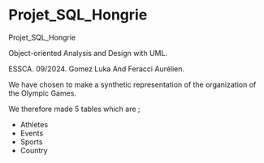 # Projet_SQL_Hongrie
Projet_SQL_Hongrie

Object-oriented Analysis and Design with UML.

ESSCA.
09/2024.
Gomez Luka And Feracci Aurélien.

We have chosen to make a synthetic representation of the organization of the Olympic Games.

We therefore made 5 tables which are ;
- Athletes
- Events
- Sports
- Country

